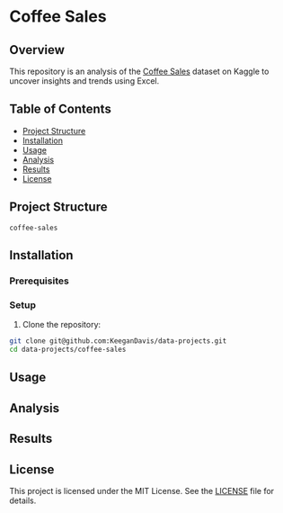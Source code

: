# Coffee Sales

## Overview
This repository is an analysis of the [Coffee Sales](https://www.kaggle.com/datasets/ihelon/coffee-sales) dataset on Kaggle to uncover insights and trends using Excel.

## Table of Contents
- [Project Structure](#project-structure)
- [Installation](#installation)
- [Usage](#usage)
- [Analysis](#analysis)
- [Results](#results)
- [License](#license)

## Project Structure
```
coffee-sales
 ```

## Installation

### Prerequisites


### Setup
1. Clone the repository:
```sh
git clone git@github.com:KeeganDavis/data-projects.git
cd data-projects/coffee-sales
```

## Usage


## Analysis


## Results


## License
This project is licensed under the MIT License. See the [LICENSE](/LICENSE) file for details.